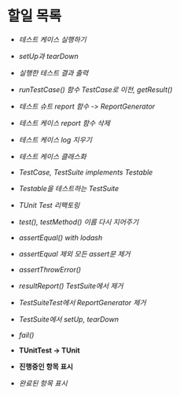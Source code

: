 # 할일 목록

- *테스트 케이스 실행하기*
- *setUp과 tearDown*
- *실행한 테스트 결과 출력*
- *runTestCase() 함수 TestCase로 이전, getResult()*
- *테스트 슈트 report 함수 -> ReportGenerator*
- *테스트 케이스 report 함수 삭제*
- *테스트 케이스 log 지우기*
- *테스트 케이스 클래스화*
- *TestCase, TestSuite implements Testable*
- *Testable을 테스트하는 TestSuite*
- *TUnit Test 리팩토링*
- *test(), testMethod() 이름 다시 지어주기*
- *assertEqual() with lodash*
- *assertEqual 제외 모든 assert문 제거*
- *assertThrowError()*
- *resultReport() TestSuite에서 제거*
- *TestSuiteTest에서 ReportGenerator 제거*
- *TestSuite에서 setUp, tearDown*
- *fail()*
- **TUnitTest -> TUnit**

- **진행중인 항목 표시**
- *완료된 항목 표시*